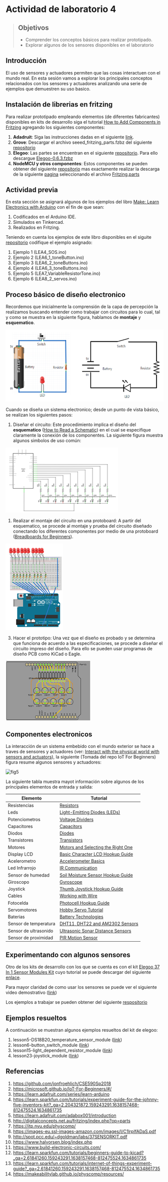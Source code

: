 # Actividad de laboratorio 4

> ## Objetivos
> * Comprender los conceptos básicos para realizar prototipado.
> * Explorar algunos de los sensores disponibles en el laboratorio

## Introducción

El uso de sensores y actuadores permiten que las cosas interactuen con el mundo real. En esta sesión vamos a explorar los principales conceptos relacionados con los sensores y actuadores analizando una serie de ejemplos que demuestren su uso basico.

## Instalación de librerias en fritzing

Para realizar prototipado empleando elementos (de diferentes fabricantes) disponibles en kits de desarrollo siga el tutorial [How to Add Components in Fritzing](https://steemit.com/utopian-io/@thinkingmind/how-to-add-components-in-fritzing) agregando los siguientes componentes:
1. **Adadruit**: Siga las instrucciones dadas en el siguiente [link](https://learn.adafruit.com/using-the-adafruit-library-with-fritzing/import-the-library-into-fritzing).
2. **Grove**: Descargar el archivo seeed_fritzing_parts.fzbz del siguiente [repositorio](https://github.com/Seeed-Studio/fritzing_parts)
3. **Elegoo**: Las partes se encuentran en el siguiente [repositorio](https://github.com/marcinwisniowski/ElegooFritzingBin). Para ello descargue [Elegoo-0.6.3.fzbz](https://github.com/marcinwisniowski/ElegooFritzingBin/releases/download/0.6.3/Elegoo-0.6.3.fzbz) 
4. **NodeMCU y otros componentes**: Estos componentes se pueden obtener del siguiente [repositorio](https://github.com/AchimPieters/Fritzing-Custom-Parts) mas exactamente realizar la descarga de la siguiente [pagina](https://github.com/AchimPieters/Fritzing-Custom-Parts/releases/tag/0.0.1) seleccionando el archivo [Fritzing.parts](https://github.com/AchimPieters/Fritzing-Custom-Parts/releases/download/0.0.1/Fritzing.parts.zip) 


## Actividad previa

En esta sección se asignará algunos de los ejemplos del libro [Make: Learn Electronics with Arduino](https://www.oreilly.com/library/view/learn-electronics-with/9781680454420/) con el fin de que sean:
1. Codificados en el Arduino IDE.
2. Simulados en Tinkercad.
3. Realizados en Fritzing.

Teniendo en cuenta los ejemplos de este libro disponibles en el siguite [repositorio](https://github.com/arduinotogo/LEA) codifique el ejemplo asignado:
1. Ejemplo 1 (LEA4_SOS.ino)
2. Ejemplo 2 (LEA6_1_toneButton.ino)
3. Ejemplo 3 (LEA6_2_toneButtons.ino)
4. Ejemplo 4 (LEA6_3_toneButtons.ino)
5. Ejemplo 5 (LEA7_VariableResistorTone.ino)
6. Ejemplo 6 (LEA8_2_servos.ino)

## Proceso básico de diseño electronico

Recordemos que inicialmente la comprensión de la capa de percepción la realizamos buscando entender como trabajar con circuitos para lo cual, tal y como se muestra en la siguiente figura, hablamos de **montaje** y **esquematico**.

![fig1](fig1-circuito.png)

Cuando se diseña un sistema electronico; desde un punto de vista básico, se realizan los siguientes pasos:
1. Diseñar el circuito: Este procedimiento implica el diseño del **esquematico** ([How to Read a Schematic](https://learn.sparkfun.com/tutorials/how-to-read-a-schematic/all)) en el cual se especifique claramente la conexión de los componentes. La siguiente figura muestra algunos simbolos de uso común:

![fig2](fig2-esquematico.png)

1. Realizar el montaje del circuito en una protoboard: A partir del esquematico, se procede al montaje y prueba del circuito diseñado conectando los diferentes componentes por medio de una protoboard ([Breadboards for Beginners](https://learn.adafruit.com/breadboards-for-beginners)).

![fig3](fig3-montaje.png)

3. Hacer el prototipo: Una vez que el diseño es probado y se determina que funciona de acuerdo a las especificaciones, se procede a diseñar el circuito impreso del diseño. Para ello se pueden usar programas de diseño PCB como KiCad o Eagle.

![fig4](fig4-pcb.png)

## Componentes electronicos

La interacción de un sistema embebido con el mundo exterior se hace a traves de sensores y actuadores (ver: [Interact with the physical world with sensors and actuators](https://microsoft.github.io/IoT-For-Beginners/#/1-getting-started/lessons/3-sensors-and-actuators/README)), la siguiente (Tomada del repo IoT For Beginners) figura resume algunos sensores y actuadores:

![fig5](https://microsoft.github.io/IoT-For-Beginners/sketchnotes/lesson-3.jpg)

La siguiente tabla muestra mayot información sobre algunos de los principales elementos de entrada y salida:

|Elemento|Tutorial|
|--|--|
|Resistencias|[Resistors](https://learn.sparkfun.com/tutorials/resistors)|
|Leds|[Light-Emitting Diodes (LEDs)](https://learn.sparkfun.com/tutorials/light-emitting-diodes-leds?_ga=2.225295578.159243291.1638157468-812475524.1634861735)|
|Potenciometros|[Voltage Dividers](https://learn.sparkfun.com/tutorials/voltage-dividers)|
|Capacitores|[Capacitors](https://learn.sparkfun.com/tutorials/capacitors)|
|Diodos|[Diodes](https://learn.sparkfun.com/tutorials/diodes)|
|Transistores|[Transistors](https://learn.sparkfun.com/tutorials/transistors)|
|Motores|[Motors and Selecting the Right One](https://learn.sparkfun.com/tutorials/motors-and-selecting-the-right-one)|
|Display LCD|[Basic Character LCD Hookup Guide](https://learn.sparkfun.com/tutorials/basic-character-lcd-hookup-guide?_ga=2.57652842.159243291.1638157468-812475524.1634861735)|
|Acelerometro|[Accelerometer Basics](https://learn.sparkfun.com/tutorials/accelerometer-basics)|
|Led Infrarrojo|[IR Communication](https://learn.sparkfun.com/tutorials/ir-communication)|
|Sensor de humedad|[Soil Moisture Sensor Hookup Guide](https://learn.sparkfun.com/tutorials/soil-moisture-sensor-hookup-guide?_ga=2.70021712.159243291.1638157468-812475524.1634861735)|
|Giroscopo|[Gyroscope](https://learn.sparkfun.com/tutorials/gyroscope)|
|Joystick|[Thumb Joystick Hookup Guide](https://learn.sparkfun.com/tutorials/thumb-joystick-hookup-guide?_ga=2.67418961.159243291.1638157468-812475524.1634861735)|
|Cables|[Working with Wire](https://learn.sparkfun.com/tutorials/working-with-wire?_ga=2.225295578.159243291.1638157468-812475524.1634861735)|
|Fotocelda|[Photocell Hookup Guide](https://learn.sparkfun.com/tutorials/photocell-hookup-guide?_ga=2.225295578.159243291.1638157468-812475524.1634861735)|
|Servomotores|[Hobby Servo Tutorial](https://learn.sparkfun.com/tutorials/hobby-servo-tutorial?_ga=2.57505002.159243291.1638157468-812475524.1634861735)|
|Baterias|[Battery Technologies](https://learn.sparkfun.com/tutorials/battery-technologies)|
|Sensor de temperatura|[DHT11, DHT22 and AM2302 Sensors](https://learn.adafruit.com/dht)|
|Sensor de ultrasonido|[Ultrasonic Sonar Distance Sensors](https://learn.adafruit.com/ultrasonic-sonar-distance-sensors)|
|Sensor de proximidad|[PIR Motion Sensor](https://learn.adafruit.com/pir-passive-infrared-proximity-motion-sensor)|

## Experimentando con algunos sensores

Otro de los kits de desarrollo con los que se cuenta es con el kit [Elegoo 37 In 1 Sensor Modules Kit](https://www.elegoo.com/products/elegoo-37-in-1-sensor-kit) cuyo tutorial se puede descargar del siguiente [enlace](http://spot.pcc.edu/~dgoldman/labs/37SENSORKIT.pdf). 

Para mayor claridad de como usar los sensores se puede ver el siguiente video demostrativo ([link](https://www.youtube.com/watch?v=Df11Dbu6LzU))

Los ejemplos a trabajar se pueden obtener del siguiente [respositorio](https://github.com/ieee-uh-makers/elegoo-sensor-kit)

## Ejemplos resueltos

A continuación se muestran algunos ejemplos resueltos del kit de elegoo:
1. lesson5-DS18B20_temperature_sensor_module ([link](ejemplos-elegoo/lesson15))
2. lesson6-button_switch_module ([link](ejemplos-elegoo/lesson6))
3. lesson15-light_dependent_resistor_module ([link](ejemplos-elegoo/lesson15))
4. lesson23-joystick_module ([link](ejemplos-elegoo/lesson23))



## Referencias

1. https://github.com/jonfroehlich/CSE590Sp2018
2. https://microsoft.github.io/IoT-For-Beginners/#/
3. https://learn.adafruit.com/series/learn-arduino
4. https://learn.sparkfun.com/tutorials/experiment-guide-for-the-johnny-five-inventors-kit?_ga=2.204321872.159243291.1638157468-812475524.1634861735
5. https://learn.adafruit.com/adabox001/introduction
6. http://digitalconcepts.net.au/fritzing/index.php?op=parts
7. https://itp.nyu.edu/physcomp/
8. https://images-eu.ssl-images-amazon.com/images/I/C1lrpIfADaS.pdf
9. http://spot.pcc.edu/~dgoldman/labs/37SENSORKIT.pdf
10. https://www.halvorsen.blog/index.php
11. https://www.build-electronic-circuits.com/
12. https://learn.sparkfun.com/tutorials/beginners-guide-to-kicad?_ga=2.61841260.159243291.1638157468-812475524.1634861735
13. https://learn.sparkfun.com/tutorials/internet-of-things-experiment-guide?_ga=2.61841260.159243291.1638157468-812475524.1634861735
14. https://makeabilitylab.github.io/physcomp/resources/
    







